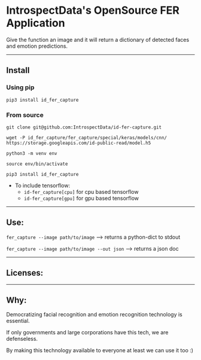 # IntrospectData's OpenSource FER Application

Give the function an image and it will return a dictionary of detected faces and emotion predictions.


---

## Install

### Using pip

`pip3 install id_fer_capture`

### From source

`git clone git@github.com:IntrospectData/id-fer-capture.git`

`wget -P id_fer_capture/fer_capture/special/keras/models/cnn/ https://storage.googleapis.com/id-public-read/model.h5`

`python3 -m venv env`

`source env/bin/activate`

`pip3 install id_fer_capture`
  - To include tensorflow:
      - `id-fer_capture[cpu]` for cpu based tensorflow
      - `id-fer_capture[gpu]` for gpu based tensorflow
---

## Use:

`fer_capture --image path/to/image` --> returns a python-dict to stdout

`fer_capture --image path/to/image --out json` --> returns a json doc

---

## Licenses:
---

## Why:
Democratizing facial recognition and emotion recognition technology is essential.

If only governments and large corporations have this tech, we are defenseless.

By making this technology available to everyone at least we can use it too :)

